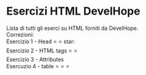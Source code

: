 # Esercizi HTML DevelHope

Lista di tutti gli eserci su HTML forniti da DevelHope.  
Correzioni:  
Esercizio 1 - Head :star: :star: star:  
Esercizio 2 - HTML tags :star: :star:  
Esercizio 3 - Attributes  
Esercuzio 4 - table :star: :star: :star:  
